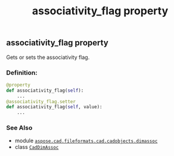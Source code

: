 ﻿---
title: associativity_flag property
second_title: Aspose.CAD for Python via .NET API References
description: 
type: docs
weight: 60
url: /python-net/aspose.cad.fileformats.cad.cadobjects.dimassoc/caddimassoc/associativity_flag/
is_root: false
---

## associativity_flag property


Gets or sets the associativity flag.
### Definition:
```python
@property
def associativity_flag(self):
    ...
@associativity_flag.setter
def associativity_flag(self, value):
    ...
```

### See Also
* module [`aspose.cad.fileformats.cad.cadobjects.dimassoc`](../../)
* class [`CadDimAssoc`](/cad/python-net/aspose.cad.fileformats.cad.cadobjects.dimassoc/caddimassoc)

